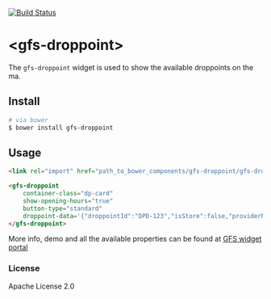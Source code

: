 [![Build Status](https://travis-ci.org/GlobalFreightSolutions/gfs-droppoint.svg?branch=master)](https://travis-ci.org/GlobalFreightSolutions/gfs-droppoint)


# &lt;gfs-droppoint&gt;

The `gfs-droppoint` widget is used to show the available droppoints on the ma.

## Install

```bash
# via bower
$ bower install gfs-droppoint
```

## Usage
```html
<link rel="import" href="path_to_bower_components/gfs-droppoint/gfs-droppoint.html" />
```

<!---
```
<custom-element-demo>
    <template>
        <script src="../webcomponentsjs/webcomponents-lite.js"></script>
        <link rel="import" href="gfs-droppoint.html">
        <next-code-block></next-code-block>
    </template>
</custom-element-demo>
```
-->

```html
<gfs-droppoint
    container-class="dp-card"
    show-opening-hours="true"
    button-type="standard"
    droppoint-data='{"droppointId":"DPD-123","isStore":false,"providerName":"DPD","distanceInMeters":888,"localizedDistance":"888 meters","droppointDescription":"The Pharmacy at Mayfair (Numark)","geoLocation":{"addressLines":["Shepherd Market"],"town":"London","postCode":"W1J 7UD","countryCode":"GB","directions":"The Pharmacy at Mayfair (Numark)"},"collectionSlots":[{"collectionDate":"2016-11-10T00:00:00Z","timeSlots":[{"from":"09:30","to":"17:00"}]}]}'>
</gfs-droppoint>
```

More info, demo and all the available properties can be found at [GFS widget portal](http://gfsdeveloperportal.azurewebsites.net/info/documentation/gfs-checkout/the-gfs-checkout-widgets/droppoint-widget/ "The Droppoint Widget")


### License

Apache License 2.0
